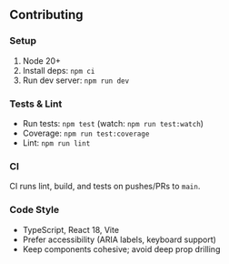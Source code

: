 ## Contributing

### Setup

1. Node 20+
2. Install deps: `npm ci`
3. Run dev server: `npm run dev`

### Tests & Lint

- Run tests: `npm test` (watch: `npm run test:watch`)
- Coverage: `npm run test:coverage`
- Lint: `npm run lint`

### CI

CI runs lint, build, and tests on pushes/PRs to `main`.

### Code Style

- TypeScript, React 18, Vite
- Prefer accessibility (ARIA labels, keyboard support)
- Keep components cohesive; avoid deep prop drilling

